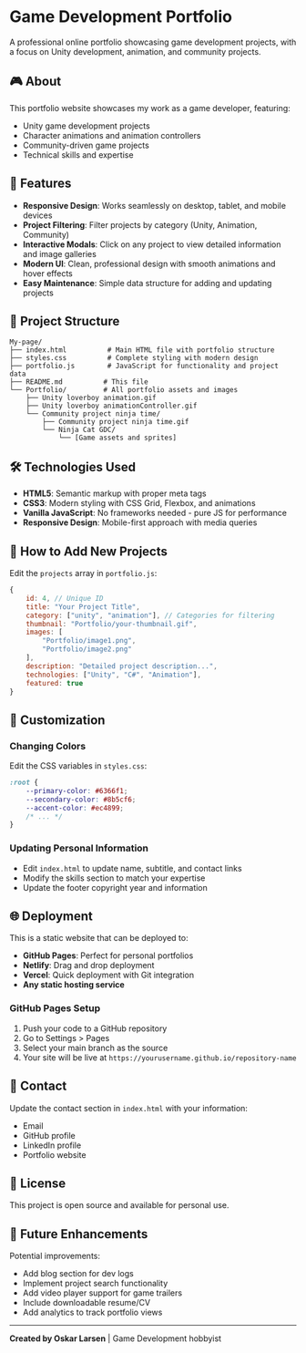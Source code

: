 # Game Development Portfolio

A professional online portfolio showcasing game development projects, with a focus on Unity development, animation, and community projects.

## 🎮 About

This portfolio website showcases my work as a game developer, featuring:
- Unity game development projects
- Character animations and animation controllers
- Community-driven game projects
- Technical skills and expertise

## 🚀 Features

- **Responsive Design**: Works seamlessly on desktop, tablet, and mobile devices
- **Project Filtering**: Filter projects by category (Unity, Animation, Community)
- **Interactive Modals**: Click on any project to view detailed information and image galleries
- **Modern UI**: Clean, professional design with smooth animations and hover effects
- **Easy Maintenance**: Simple data structure for adding and updating projects

## 📁 Project Structure

```
My-page/
├── index.html          # Main HTML file with portfolio structure
├── styles.css          # Complete styling with modern design
├── portfolio.js        # JavaScript for functionality and project data
├── README.md          # This file
└── Portfolio/         # All portfolio assets and images
    ├── Unity loverboy animation.gif
    ├── Unity loverboy animationController.gif
    └── Community project ninja time/
        ├── Community project ninja time.gif
        └── Ninja Cat GDC/
            └── [Game assets and sprites]
```

## 🛠️ Technologies Used

- **HTML5**: Semantic markup with proper meta tags
- **CSS3**: Modern styling with CSS Grid, Flexbox, and animations
- **Vanilla JavaScript**: No frameworks needed - pure JS for performance
- **Responsive Design**: Mobile-first approach with media queries

## 📝 How to Add New Projects

Edit the `projects` array in `portfolio.js`:

```javascript
{
    id: 4, // Unique ID
    title: "Your Project Title",
    category: ["unity", "animation"], // Categories for filtering
    thumbnail: "Portfolio/your-thumbnail.gif",
    images: [
        "Portfolio/image1.png",
        "Portfolio/image2.png"
    ],
    description: "Detailed project description...",
    technologies: ["Unity", "C#", "Animation"],
    featured: true
}
```

## 🎨 Customization

### Changing Colors
Edit the CSS variables in `styles.css`:

```css
:root {
    --primary-color: #6366f1;
    --secondary-color: #8b5cf6;
    --accent-color: #ec4899;
    /* ... */
}
```

### Updating Personal Information
- Edit `index.html` to update name, subtitle, and contact links
- Modify the skills section to match your expertise
- Update the footer copyright year and information

## 🌐 Deployment

This is a static website that can be deployed to:
- **GitHub Pages**: Perfect for personal portfolios
- **Netlify**: Drag and drop deployment
- **Vercel**: Quick deployment with Git integration
- **Any static hosting service**

### GitHub Pages Setup
1. Push your code to a GitHub repository
2. Go to Settings > Pages
3. Select your main branch as the source
4. Your site will be live at `https://yourusername.github.io/repository-name`

## 📧 Contact

Update the contact section in `index.html` with your information:
- Email
- GitHub profile
- LinkedIn profile
- Portfolio website

## 📄 License

This project is open source and available for personal use.

## 🎯 Future Enhancements

Potential improvements:
- Add blog section for dev logs
- Implement project search functionality
- Add video player support for game trailers
- Include downloadable resume/CV
- Add analytics to track portfolio views

---

**Created by Oskar Larsen** | Game Development hobbyist
